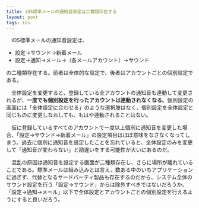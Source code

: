 ```yaml
---
title: iOS標準メールの通知音設定は二種類存在する
layout: post
tags: ios
---
```


　iOS標準メールの通知音設定は、

- 設定→サウンド→新着メール
- 設定→通知→メール→（各メールアカウント）→サウンド

の二種類存在する。前者は全体的な設定で、後者はアカウントごとの個別設定である。

　全体設定を変更すると、登録している全アカウントの通知音も連動して変更されるが、**一度でも個別設定を行ったアカウントは連動されなくなる**。個別設定の画面には「全体設定に合わせる」のような選択肢はなく、個別設定を全体設定と同じものに変更しなおしても、もはや連動されることはない。

　仮に登録しているすべてのアカウントで一度以上個別に通知音を変更した場合、「設定→サウンド→新着メール」の設定項目はほぼ意味をなさなくなってしまう。過去に個別に通知音を設定したことを忘れていると、全体設定のみを変更して「通知音が変わらない」と勘違いをする可能性が大いにあるのだ。

　混乱の原因は通知音を設定する画面が二種類存在し、さらに場所が離れていることである。標準メールは組み込みとは言え、数ある中のいちアプリケーションに過ぎず、代替となるサードパーティ製品も存在するのだから、システム全体のサウンド設定を行う「設定→サウンド」からは除外すべきではないだろうか。「設定→通知→メール」以下で全体設定とアカウントごとの個別設定を行えるようにすると良いだろう。
